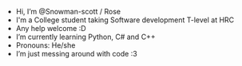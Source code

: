 - Hi, I’m @Snowman-scott / Rose
- I'm a College student taking Software development T-level at HRC
- Any help welcome :D
- I’m currently learning Python, C# and C++
- Pronouns: He/she
- I’m just messing around with code :3
  
<!---
Snowman-scott/Snowman-scott is a ✨ special ✨ repository because its `README.md` (this file) appears on your GitHub profile.
You can click the Preview link to take a look at your changes.
--->
